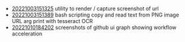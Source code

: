 - [20221003151325](/zet/20221003151325/README.md) utility to render / capture screenshot of url
- [20221003151389](/zet/20221003151389/README.md) bash scripting copy and read text from PNG image URL arg print with tesseract OCR
- [20221010184202](/zet/20221010184202/README.md) screenshots of github ui graph showing workflow acceleration
